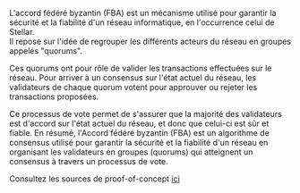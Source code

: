 L'accord fédéré byzantin (FBA) est un mécanisme utilisé pour garantir la sécurité et la fiabilité d'un réseau informatique, en l'occurrence celui de Stellar.  
Il repose sur l'idée de regrouper les différents acteurs du réseau en groupes appelés "quorums".  

Ces quorums ont pour rôle de valider les transactions effectuées sur le réseau.
Pour arriver à un consensus sur l'état actuel du réseau, les validateurs de chaque quorum votent pour approuver ou rejeter les transactions proposées.  

Ce processus de vote permet de s'assurer que la majorité des validateurs est d'accord sur l'état actuel du réseau, et donc que celui-ci est sûr et fiable.
En résumé, l'Accord fédéré byzantin (FBA) est un algorithme de consensus utilisé pour garantir la sécurité et la fiabilité d'un réseau en organisant les validateurs en groupes (quorums) qui atteignent un consensus à travers un processus de vote.  

Consultez les sources de proof-of-concept [ici](poc.py)
